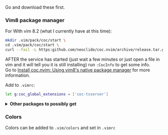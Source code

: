 Go and download these first.

### Vim8 package manager

For
With vim 8.2 (what I currently have at this time):<br />

```sh
mkdir .vim/pack/coc/start \
cd .vim/pack/coc/start \
curl --fail -L https:github.com/neoclide/coc.nvim/archive/release.tar.gz|tar xzfv -
```

AFTER the service has started (just wait a few minutes or just open a file in vim and it will tell you it is still installing) run `:CocInfo` to get some info.<br />
Go to [Install coc.nvim: Using vim8's native package manager](https://github.com/neoclide/coc.nvim/wiki/Install-coc.nvim#using-vim8s-native-package-manager) for more information.

Add to `.vimrc`:

```sh
let g:coc_global_extensions = ['coc-tsserver']
```

<details>
<summary>
  <strong>
  Other packages to possibly get
  </strong>
  </summary>

(Look into coc, b/c things like `coc-prettier` can be used instead)

- ~~ale (not currently using)~~
- auto-pairs
- emmet-vim
- nerdtree
- vim-airline
- ~~vim-css-color (not currently using)~~
- ~~vim-es6 (not currently using)~~
- vim-prettier (run either 'sudo pacman -S prettier' or 'npm i -g prettier' along with installing vim-prettier)
- vim-indent-guide
- airline
</details>

### Colors

Colors can be added to `.vim/colors` and set in `.vimrc`
